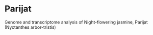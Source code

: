 # Parijat
Genome and transcriptome analysis of Night-flowering jasmine, Parijat (Nyctanthes arbor-tristis)
